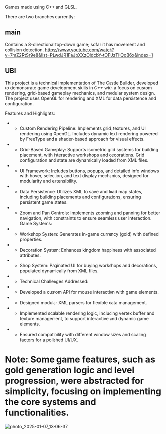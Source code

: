 Games made using C++ and GLSL.

There are two branches currently:

## main
Contains a 8-directional top-down game; sofar it has movement and collision detection.
https://www.youtube.com/watch?v=7mZ2RtSr9e8&list=PLwdJR1FaJbXXzOIdcbY-tOFUzTIiQoB6x&index=1
## UBI
This project is a technical implementation of The Castle Builder, developed to demonstrate game development skills in C++ with a focus on custom rendering, grid-based gameplay mechanics, and modular system design. The project uses OpenGL for rendering and XML for data persistence and configuration.

Features and Highlights:
- * Custom Rendering Pipeline: Implements grid, textures, and UI rendering using OpenGL. Includes dynamic text rendering powered by FreeType and a shader-based approach for visual effects.
- * Grid-Based Gameplay: Supports isometric grid systems for building placement, with interactive workshops and decorations. Grid configuration and state are dynamically loaded from XML files.
- * UI Framework: Includes buttons, popups, and detailed info windows with hover, selection, and text display mechanics, designed for modularity and extensibility.
- * Data Persistence: Utilizes XML to save and load map states, including building placements and configurations, ensuring persistent game states.
- * Zoom and Pan Controls: Implements zooming and panning for better navigation, with constraints to ensure seamless user interaction.
Game Systems:
- * Workshop System: Generates in-game currency (gold) with defined properties.
- * Decoration System: Enhances kingdom happiness with associated attributes.
- * Shop System: Paginated UI for buying workshops and decorations, populated dynamically from XML files.
- * Technical Challenges Addressed:
- * Developed a custom API for mouse interaction with game elements.
- * Designed modular XML parsers for flexible data management.
- * Implemented scalable rendering logic, including vertex buffer and texture management, to support interactive and dynamic game elements.
- * Ensured compatibility with different window sizes and scaling factors for a polished UI/UX.

# Note: Some game features, such as gold generation logic and level progression, were abstracted for simplicity, focusing on implementing the core systems and functionalities.

![photo_2025-01-07_13-06-37](https://github.com/user-attachments/assets/0f5de83c-48e0-45d3-875c-ab234ffd73cd)
